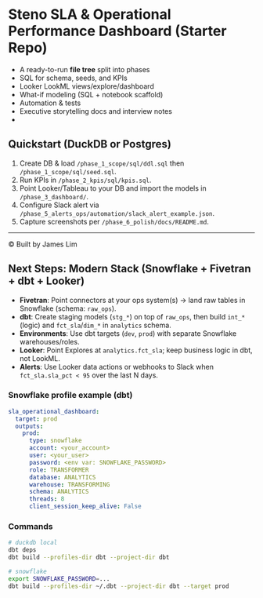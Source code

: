 # Steno SLA & Operational Performance Dashboard (Starter Repo)

 
- A ready-to-run **file tree** split into phases
- SQL for schema, seeds, and KPIs
- Looker LookML views/explore/dashboard
- What-if modeling (SQL + notebook scaffold)
- Automation & tests
- Executive storytelling docs and interview notes
-



## Quickstart (DuckDB or Postgres)
1. Create DB & load `/phase_1_scope/sql/ddl.sql` then `/phase_1_scope/sql/seed.sql`.
2. Run KPIs in `/phase_2_kpis/sql/kpis.sql`.
3. Point Looker/Tableau to your DB and import the models in `/phase_3_dashboard/`.
4. Configure Slack alert via `/phase_5_alerts_ops/automation/slack_alert_example.json`.
5. Capture screenshots per `/phase_6_polish/docs/README.md`.



---

© Built by James Lim

## Next Steps: Modern Stack (Snowflake + Fivetran + dbt + Looker)
- **Fivetran**: Point connectors at your ops system(s) → land raw tables in Snowflake (schema: `raw_ops`).
- **dbt**: Create staging models (`stg_*`) on top of `raw_ops`, then build `int_*` (logic) and `fct_sla`/`dim_*` in `analytics` schema.
- **Environments**: Use dbt targets (`dev`, `prod`) with separate Snowflake warehouses/roles.
- **Looker**: Point Explores at `analytics.fct_sla`; keep business logic in dbt, not LookML.
- **Alerts**: Use Looker data actions or webhooks to Slack when `fct_sla.sla_pct < 95` over the last N days.

### Snowflake profile example (dbt)
```yaml
sla_operational_dashboard:
  target: prod
  outputs:
    prod:
      type: snowflake
      account: <your_account>
      user: <your_user>
      password: <env var: SNOWFLAKE_PASSWORD>
      role: TRANSFORMER
      database: ANALYTICS
      warehouse: TRANSFORMING
      schema: ANALYTICS
      threads: 8
      client_session_keep_alive: False
```

### Commands
```bash
# duckdb local
dbt deps
dbt build --profiles-dir dbt --project-dir dbt

# snowflake
export SNOWFLAKE_PASSWORD=...
dbt build --profiles-dir ~/.dbt --project-dir dbt --target prod
```
